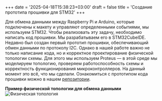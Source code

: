 +++
date = '2025-04-18T15:38:23+03:00'
draft = false
title = 'Создание прототипа прошивки для STM32'
+++

Для обмена данными между Raspberry Pi и Arduino, которые подключены к макету и управляют определенными событиями, мы используем STM32. Чтобы реализовать эту задачу, необходимо написать код прошивки. Мы разрабатываем его в STM32CubeIDE. Недавно был создан первый прототип прошивки, обеспечивающий обмен данными по протоколу I2C. Однако в нашей работе важно не только написание кода, но и корректное проектирование физической топологии схемы. Для этого мы используем Proteus — в этой среде мы моделируем топологию, проверяем работоспособность схемы и корректность функционирования микроконтроллеров. На данный момент это всё, что мы сделали. Ознакомиться с прототипом кода прошивки можно в нашем [репозитории](https://github.com/Miraelll/for-STM32 "Перейти в репозиторий с кодом прошивки").

**Пример физической топологии для обмена данными**
![Физическая топология](/images/stm32_top.png)
